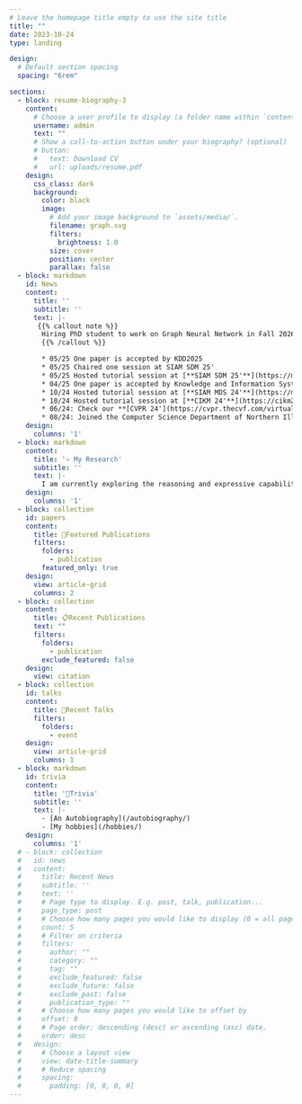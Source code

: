 ```yaml
---
# Leave the homepage title empty to use the site title
title: ""
date: 2023-10-24
type: landing

design:
  # Default section spacing
  spacing: "6rem"

sections:
  - block: resume-biography-3
    content:
      # Choose a user profile to display (a folder name within `content/authors/`)
      username: admin
      text: ""
      # Show a call-to-action button under your biography? (optional)
      # button:
      #   text: Download CV
      #   url: uploads/resume.pdf
    design:
      css_class: dark
      background:
        color: black
        image:
          # Add your image background to `assets/media/`.
          filename: graph.svg
          filters:
            brightness: 1.0
          size: cover
          position: center
          parallax: false
  - block: markdown
    id: News
    content:
      title: ''
      subtitle: ''
      text: |-
       {{% callout note %}}
        Hiring PhD student to work on Graph Neural Network in Fall 2026. Fill [**this form**](https://docs.google.com/forms/d/e/1FAIpQLSfn6kMO-Wleb7R2NJLsJsbTc5N7gX1r4hx5oZacs2Od-rGUEA/viewform?usp=send_form) to apply.
        {{% /callout %}}

        * 05/25 One paper is accepted by KDD2025
        * 05/25 Chaired one session at SIAM SDM 25'
        * 05/25 Hosted tutorial session at [**SIAM SDM 25'**](https://meetings.siam.org/program.cfm?CONFCODE=SDM25) 
        * 04/25 One paper is accepted by Knowledge and Information Systems (KAIS)
        * 10/24 Hosted tutorial session at [**SIAM MDS 24'**](https://meetings.siam.org/sess/dsp_programsess.cfm?SESSIONCODE=80791)
        * 10/24 Hosted tutorial session at [**CIKM 24'**](https://cikm2024.org/tutorials/) 
        * 06/24: Check our **[CVPR 24'](https://cvpr.thecvf.com/virtual/2024/tutorial/23726)** tutorial on <u>Unifying Spectral and Spatial Graph Neural Network</u>. See the tutorial website [CVPR 24' Tutorial](https://xgraph.team/course/cvpr24/).
        * 08/24: Joined the Computer Science Department of Northern Illinois University
    design:
      columns: '1'
  - block: markdown
    content:
      title: '♾️ My Research'
      subtitle: ''
      text: |-
        I am currently exploring the reasoning and expressive capabilities of Graph Neural Networks. I am also excited about using neural networks to tackle challenging scientific problems that have yet to be addressed. Feel free to reach out if you see potential alignment and are interested in collaborating.
    design:
      columns: '1'
  - block: collection
    id: papers
    content:
      title: 📌Featured Publications
      filters:
        folders:
          - publication
        featured_only: true
    design:
      view: article-grid
      columns: 2
  - block: collection
    content:
      title: 📋Recent Publications
      text: ""
      filters:
        folders:
          - publication
        exclude_featured: false
    design:
      view: citation
  - block: collection
    id: talks
    content:
      title: 📢Recent Talks
      filters:
        folders:
          - event
    design:
      view: article-grid
      columns: 1
  - block: markdown
    id: trivia
    content:
      title: '🤖Trivia'
      subtitle: ''
      text: |-
        - [An Autobiography](/autobiography/)
        - [My hobbies](/hobbies/)
    design:
      columns: '1'
  # - block: collection
  #   id: news
  #   content:
  #     title: Recent News
  #     subtitle: ''
  #     text: ''
  #     # Page type to display. E.g. post, talk, publication...
  #     page_type: post
  #     # Choose how many pages you would like to display (0 = all pages)
  #     count: 5
  #     # Filter on criteria
  #     filters:
  #       author: ""
  #       category: ""
  #       tag: ""
  #       exclude_featured: false
  #       exclude_future: false
  #       exclude_past: false
  #       publication_type: ""
  #     # Choose how many pages you would like to offset by
  #     offset: 0
  #     # Page order: descending (desc) or ascending (asc) date.
  #     order: desc
  #   design:
  #     # Choose a layout view
  #     view: date-title-summary
  #     # Reduce spacing
  #     spacing:
  #       padding: [0, 0, 0, 0]
---
```

